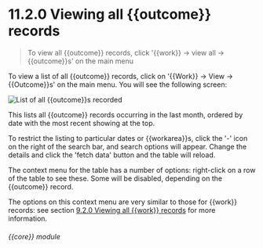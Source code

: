 # 11.2.0    Viewing all {{outcome}} records

> To view all {{outcome}} records, click '{{work}} -> view all -> {{outcome}}s' on the main menu 

To view a list of all {{outcome}} records, click on '{{Work}} -> View -> {{Outcome}}s' on the main menu. You will see the following screen:

![List of all {{outcome}}s recorded]({{imgpath}}79a.png)

This lists all {{outcome}} records occurring in the last month, ordered by date with the most recent showing at the top.

To restrict the listing to particular dates or {{workarea}}s, click the '-' icon on the right of the search bar, and search options will appear. Change the details and click the 'fetch data' button and the table will reload.

The context menu for the table has a number of options: right-click on a row of the table to see these. Some will be disabled, depending on the {{outcome}} record.

The options on this context menu are very similar to those for {{work}} records: see section [9.2.0  Viewing all {{work}} records](/help/index/v/{{version}}/p/9.2.0) for more information. 

###### {{core}} module

